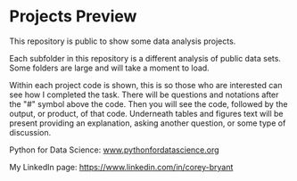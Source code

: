 # Projects Preview


This repository is public to show some data analysis projects.

Each subfolder in this repository is a different analysis of public data sets. Some folders are large and will take a moment to load.

Within each project code is shown, this is so those who are interested can see how I completed the task. There will be questions and
notations after the "#" symbol above the code. Then you will see the code, followed by the output, or product, of that code. Underneath
tables and figures text will be present providing an explanation, asking another question, or some type of discussion.

Python for Data Science: www.pythonfordatascience.org

My LinkedIn page: https://www.linkedin.com/in/corey-bryant
